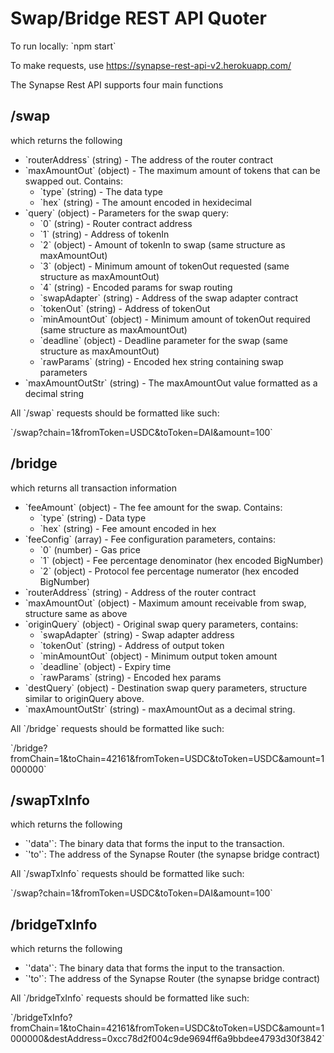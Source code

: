 # Swap/Bridge REST API Quoter

To run locally:
\`npm start\`

To make requests, use https://synapse-rest-api-v2.herokuapp.com/

The Synapse Rest API supports four main functions

## /swap


which returns the following

- \`routerAddress\` (string) - The address of the router contract
- \`maxAmountOut\` (object) - The maximum amount of tokens that can be swapped out. Contains:
  - \`type\` (string) - The data type
  - \`hex\` (string) - The amount encoded in hexidecimal
- \`query\` (object) - Parameters for the swap query:
  - \`0\` (string) - Router contract address
  - \`1\` (string) - Address of tokenIn
  - \`2\` (object) - Amount of tokenIn to swap (same structure as maxAmountOut)
  - \`3\` (object) - Minimum amount of tokenOut requested (same structure as maxAmountOut)
  - \`4\` (string) - Encoded params for swap routing
  - \`swapAdapter\` (string) - Address of the swap adapter contract
  - \`tokenOut\` (string) - Address of tokenOut
  - \`minAmountOut\` (object) - Minimum amount of tokenOut required (same structure as maxAmountOut)
  - \`deadline\` (object) - Deadline parameter for the swap (same structure as maxAmountOut)
  - \`rawParams\` (string) - Encoded hex string containing swap parameters
- \`maxAmountOutStr\` (string) - The maxAmountOut value formatted as a decimal string

All \`/swap\` requests should be formatted like such:

\`/swap?chain=1&fromToken=USDC&toToken=DAI&amount=100\`

## /bridge

which returns all transaction information

- \`feeAmount\` (object) - The fee amount for the swap. Contains:
  - \`type\` (string) - Data type
  - \`hex\` (string) - Fee amount encoded in hex
- \`feeConfig\` (array) - Fee configuration parameters, contains:
  - \`0\` (number) - Gas price
  - \`1\` (object) - Fee percentage denominator (hex encoded BigNumber)
  - \`2\` (object) - Protocol fee percentage numerator (hex encoded BigNumber)
- \`routerAddress\` (string) - Address of the router contract
- \`maxAmountOut\` (object) - Maximum amount receivable from swap, structure same as above
- \`originQuery\` (object) - Original swap query parameters, contains:
  - \`swapAdapter\` (string) - Swap adapter address
  - \`tokenOut\` (string) - Address of output token
  - \`minAmountOut\` (object) - Minimum output token amount
  - \`deadline\` (object) - Expiry time
  - \`rawParams\` (string) - Encoded hex params
- \`destQuery\` (object) - Destination swap query parameters, structure similar to originQuery above.
- \`maxAmountOutStr\` (string) - maxAmountOut as a decimal string.

All \`/bridge\` requests should be formatted like such:

\`/bridge?fromChain=1&toChain=42161&fromToken=USDC&toToken=USDC&amount=1000000\`

## /swapTxInfo

which returns the following

- \`'data'\`: The binary data that forms the input to the transaction.
- \`'to'\`: The address of the Synapse Router (the synapse bridge contract)

All \`/swapTxInfo\` requests should be formatted like such:

\`/swap?chain=1&fromToken=USDC&toToken=DAI&amount=100\`

## /bridgeTxInfo

which returns the following

- \`'data'\`: The binary data that forms the input to the transaction.
- \`'to'\`: The address of the Synapse Router (the synapse bridge contract)

All \`/bridgeTxInfo\` requests should be formatted like such:

\`/bridgeTxInfo?fromChain=1&toChain=42161&fromToken=USDC&toToken=USDC&amount=1000000&destAddress=0xcc78d2f004c9de9694ff6a9bbdee4793d30f3842\`
